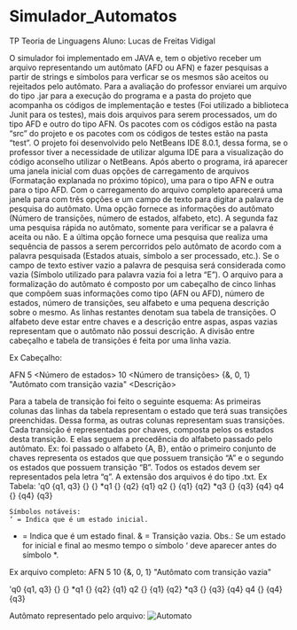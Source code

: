 # Simulador_Automatos

TP Teoria de Linguagens
Aluno: Lucas de Freitas Vidigal

O simulador foi implementado em JAVA e, tem o objetivo receber um arquivo representando um autômato (AFD ou AFN) e fazer pesquisas a partir de strings e símbolos para verficar se os mesmos são aceitos ou rejeitados pelo autômato. Para a avaliação do professor enviarei um arquivo do tipo .jar para a execução do programa e a pasta do projeto que acompanha os códigos de implementação e testes (Foi utilizado a biblioteca Junit para os testes), mais dois arquivos para serem processados, um do tipo AFD e outro do tipo AFN. Os pacotes com os códigos estão na pasta “src” do projeto e os pacotes com os códigos de testes estão na pasta  “test”. O projeto foi desenvolvido pelo NetBeans IDE 8.0.1, dessa forma, se o professor tiver a necessidade de utilizar alguma IDE para a visualização do código aconselho utilizar o NetBeans.
Após aberto o programa, irá aparecer uma janela inicial com duas opções de carregamento de arquivos (Formatação explanada no próximo tópico), uma para o tipo AFN e outra para o tipo AFD.  Com o carregamento do arquivo completo aparecerá uma janela para com três opções e um campo de texto para digitar a palavra de pesquisa do autômato. Uma opção fornece as informações do autômato (Número de transições, número de estados, alfabeto, etc). A segunda faz uma pesquisa rápida no autômato, somente para verificar se a palavra é aceita ou não. E a última opção fornece uma pesquisa que realiza uma sequência de passos a serem percorridos pelo autômato de acordo com a palavra pesquisada (Estados atuais, símbolo a ser processado, etc.). Se o campo de texto estiver vazio a palavra de pesquisa será considerada como vazia (Símbolo utilizado para palavra vazia foi a letra “E”).
O arquivo para a formalização do autômato é composto por um cabeçalho de cinco linhas que compõem suas informações como tipo (AFN ou AFD), número de estados, número de transições, seu alfabeto e uma pequena descrição sobre o mesmo. As linhas restantes denotam sua tabela de transições. O alfabeto deve estar entre chaves e a descrição entre aspas, aspas vazias representam que o autômato não possui descrição. A divisão entre cabeçalho e tabela de transições é feita por uma linha vazia.




Ex Cabeçalho:

AFN   	 	<Tipo>
5         		<Número de estados>
10		<Número de transições>
{&, 0, 1}	<Alfabeto>
"Autômato com transição vazia" <Descrição>  

	
Para a tabela de transição foi feito o seguinte esquema: As primeiras colunas das linhas da tabela representam o estado que terá suas transições preenchidas. Dessa forma, as outras colunas representam suas transições. Cada transição é representadas por chaves, composta pelos os estados desta transição. E elas seguem a precedência do alfabeto passado pelo autômato. Ex: foi passado o alfabeto {A, B}, então o primeiro conjunto de chaves representa os estados que que possuem transição “A” e o segundo os estados que possuem transição “B”.  Todos os estados devem ser representados pela letra “q”. A extensão dos arquivos é do tipo .txt.
Ex Tabela:
'q0 {q1, q3} {} {}
*q1 {} {q2} {q1}
q2 {} {q1} {q2}
*q3 {} {q3} {q4}
q4 {} {q4} {q3}

	Símbolos notáveis: 
	‘ = Indica que é um estado inicial.
* = Indica que é um estado final.
& = Transição vazia.
Obs.: Se um estado for inicial e final ao mesmo tempo o símbolo ‘ deve aparecer antes do símbolo *.

	

Ex arquivo completo:
	AFN
5
10
{&, 0, 1}
"Autômato com transição vazia"

'q0 {q1, q3} {} {}
*q1 {} {q2} {q1}
q2 {} {q1} {q2}
*q3 {} {q3} {q4}
q4 {} {q4} {q3}

Autômato representado pelo arquivo:
![Automato][Automato]

[Automato]: ./hqdefault.jpg
